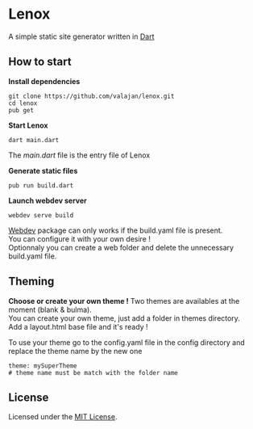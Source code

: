 # Lenox
A simple static site generator written in [Dart](https://dart.dev/)

## How to start

**Install dependencies**
```
git clone https://github.com/valajan/lenox.git
cd lenox
pub get
```

**Start Lenox**
```
dart main.dart
```
The *main.dart* file is the entry file of Lenox  

**Generate static files**
```
pub run build.dart
```

**Launch webdev server**

```
webdev serve build
```
[Webdev](https://pub.dev/packages/webdev) package can only works if the build.yaml file is present.  
You can configure it with your own desire !  
Optionnaly you can create a web folder and delete the unnecessary build.yaml file.  

## Theming

**Choose or create your own theme !**
Two themes are availables at the moment (blank & bulma).  
You can create your own theme, just add a folder in themes directory.  
Add a layout.html base file and it's ready !  

To use your theme go to the config.yaml file in the config directory and replace the theme name by the new one
```
theme: mySuperTheme
# theme name must be match with the folder name
```

## License
Licensed under the [MIT License](https://github.com/valajan/lenox/blob/master/LICENSE).
